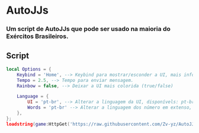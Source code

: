 # AutoJJs
### Um script de AutoJJs que pode ser usado na maioria do Exércitos Brasileiros.
> 
## Script
```lua
local Options = {
    Keybind = 'Home', --> Keybind para mostrar/esconder a UI, mais informações sobre KeyCode: https://create.roblox.com/docs/reference/engine/enums/KeyCode
    Tempo = 2.5, --> Tempo para enviar mensagem.
    Rainbow = false, --> Deixar a UI mais colorida (true/false)

	Language = {
		UI = 'pt-br', --> Alterar a linguagem da UI, disponívels: pt-br, en-us
		Words = 'pt-br' --> Alterar a linguagem dos número em extenso, disponívels: pt-br, en-us
	},
};
loadstring(game:HttpGet('https://raw.githubusercontent.com/Zv-yz/AutoJJs/main/Main.lua'))(Options);
```
